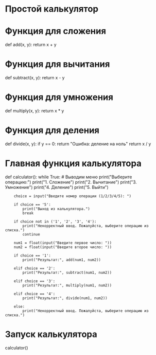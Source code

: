 # Простой калькулятор

# Функция для сложения
def add(x, y):
    return x + y

# Функция для вычитания
def subtract(x, y):
    return x - y

# Функция для умножения
def multiply(x, y):
    return x * y

# Функция для деления
def divide(x, y):
    if y == 0:
        return "Ошибка: деление на ноль"
    return x / y

# Главная функция калькулятора
def calculator():
    while True:
        # Выводим меню
        print("Выберите операцию:")
        print("1. Сложение")
        print("2. Вычитание")
        print("3. Умножение")
        print("4. Деление")
        print("5. Выйти")

        choice = input("Введите номер операции (1/2/3/4/5): ")

        if choice == '5':
            print("Выход из калькулятора.")
            break

        if choice not in ('1', '2', '3', '4'):
            print("Некорректный ввод. Пожалуйста, выберите операцию из списка.")
            continue

        num1 = float(input("Введите первое число: "))
        num2 = float(input("Введите второе число: "))

        if choice == '1':
            print("Результат:", add(num1, num2))

        elif choice == '2':
            print("Результат:", subtract(num1, num2))

        elif choice == '3':
            print("Результат:", multiply(num1, num2))

        elif choice == '4':
            print("Результат:", divide(num1, num2))

        else:
            print("Некорректный ввод. Пожалуйста, выберите операцию из списка.")

# Запуск калькулятора
calculator()
